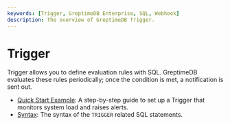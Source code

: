 ```yaml
---
keywords: [Trigger, GreptimeDB Enterprise, SQL, Webhook]
description: The overview of GreptimeDB Trigger.
---
```


# Trigger

Trigger allows you to define evaluation rules with SQL.
GreptimeDB evaluates these rules periodically; once the condition is met, a
notification is sent out.

- [Quick Start Example](./quick-start.md): A step-by-step guide to set up a
Trigger that monitors system load and raises alerts.
- [Syntax](./syntax.md): The syntax of the `TRIGGER` related SQL statements.
